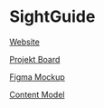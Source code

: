 # SightGuide

[Website](sightguide.netlify.app)

[Projekt Board](https://github.com/users/slane1/projects/1/views/1)

[Figma Mockup](https://www.figma.com/file/r1qjGl5pjibcE9ODfC5BIA/SightGuide?type=design&node-id=0-1&mode=design&t=jLcoafXFU2JW2jri-0)

[Content Model](https://app.contentful.com/spaces/k4qzcaarqjx8/content_types/new/fields)